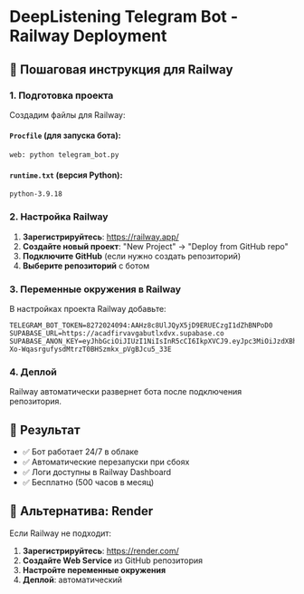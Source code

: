 # DeepListening Telegram Bot - Railway Deployment

## 🚀 Пошаговая инструкция для Railway

### 1. Подготовка проекта

Создадим файлы для Railway:

#### `Procfile` (для запуска бота):
```
web: python telegram_bot.py
```

#### `runtime.txt` (версия Python):
```
python-3.9.18
```

### 2. Настройка Railway

1. **Зарегистрируйтесь**: https://railway.app/
2. **Создайте новый проект**: "New Project" → "Deploy from GitHub repo"
3. **Подключите GitHub** (если нужно создать репозиторий)
4. **Выберите репозиторий** с ботом

### 3. Переменные окружения в Railway

В настройках проекта Railway добавьте:

```
TELEGRAM_BOT_TOKEN=8272024094:AAHz8c8UlJQyX5jD9ERUECzgI1dZhBNPoD0
SUPABASE_URL=https://acadfirvavgabutlxdvx.supabase.co
SUPABASE_ANON_KEY=eyJhbGciOiJIUzI1NiIsInR5cCI6IkpXVCJ9.eyJpc3MiOiJzdXBhYmFzZSIsInJlZiI6ImFjYWRmaXJ2YXZnYWJ1dGx4ZHZ4Iiwicm9sZSI6ImFub24iLCJpYXQiOjE3NTg2MDM3ODcsImV4cCI6MjA3NDE3OTc4N30.3k-Xo-WqasrgufysdMtrzT0BHSzmkx_pVgBJcu5_33E
```

### 4. Деплой

Railway автоматически развернет бота после подключения репозитория.

## 🎉 Результат

- ✅ Бот работает 24/7 в облаке
- ✅ Автоматические перезапуски при сбоях
- ✅ Логи доступны в Railway Dashboard
- ✅ Бесплатно (500 часов в месяц)

## 🔧 Альтернатива: Render

Если Railway не подходит:

1. **Зарегистрируйтесь**: https://render.com/
2. **Создайте Web Service** из GitHub репозитория
3. **Настройте переменные окружения**
4. **Деплой**: автоматический
